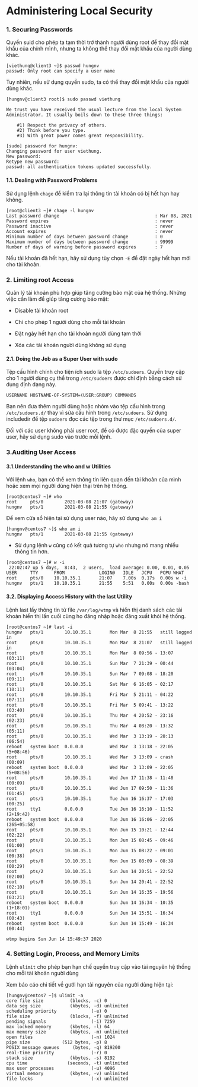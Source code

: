 # Administering Local Security

### 1. Securing Passwords

Quyền suid cho phép ta tạm thời trở thành người dùng root để thay đổi mật khẩu của chính mình, nhưng ta không thể thay đổi mật khẩu của người dùng khác. 

```
[viethung@client3 ~]$ passwd hungnv
passwd: Only root can specify a user name
```

Tuy nhiên, nếu sử dụng quyền sudo, ta có thể thay đổi mật khẩu của người dùng khác. 

```
[hungnv@client3 root]$ sudo passwd viethung

We trust you have received the usual lecture from the local System
Administrator. It usually boils down to these three things:

    #1) Respect the privacy of others.
    #2) Think before you type.
    #3) With great power comes great responsibility.

[sudo] password for hungnv:
Changing password for user viethung.
New password:
Retype new password:
passwd: all authentication tokens updated successfully.
```

#### 1.1. Dealing with Password Problems

Sử dụng lệnh `chage` để kiểm tra lại thông tin tài khoản có bị hết hạn hay không. 

```
[root@client3 ~]# chage -l hungnv
Last password change                                    : Mar 08, 2021
Password expires                                        : never
Password inactive                                       : never
Account expires                                         : never
Minimum number of days between password change          : 0
Maximum number of days between password change          : 99999
Number of days of warning before password expires       : 7
```

Nếu tài khoản đã hết hạn, hãy sử dụng tùy chọn `-E` để đặt ngày hết hạn mới cho tài khoản. 

### 2. Limiting root Access

Quản lý tài khoản phù hợp giúp tăng cường bảo mật của hệ thống. Những việc cần làm để giúp tăng cường bảo mật: 

- Disable tài khoản root

- Chỉ cho phép 1 người dùng cho mỗi tài khoản

- Đặt ngày hết hạn cho tài khoản người dùng tạm thời

- Xóa các tài khoản người dùng không sử dụng

#### 2.1. Doing the Job as a Super User with sudo

Tệp cấu hình chính cho tiện ích sudo là tệp `/etc/sudoers`. Quyền truy cập cho 1 người dùng cụ thể trong `/etc/sudoers` được chỉ định bằng cách sử dụng định dạng này. 

```
USERNAME HOSTNAME-OF-SYSTEM=(USER:GROUP) COMMANDS
```
Bạn nên đưa thêm người dùng hoặc nhóm vào tệp cấu hình trong `/etc/sudoers.d/` thay vì sửa cấu hình trong `/etc/sudoers`. 
Sử dụng includedir để tệp `sudoers` đọc các tệp trong thư mục `/etc/sudoers.d/`. 

Đối với các user không phải user root, để có được đặc quyền của super user, hãy sử dụng sudo vào trước mỗi lệnh. 

### 3.Auditing User Access

#### 3.1.Understanding the who and w Utilities

Với lệnh `who`, bạn có thể xem thông tin liên quan đến tài khoản của mình hoặc xem mọi người dùng hiện thại trên hệ thống. 

```
[root@centos7 ~]# who
root     pts/0        2021-03-08 21:07 (gateway)
hungnv   pts/1        2021-03-08 21:55 (gateway)
```

Để xem cửa sổ hiện tại sử dụng user nào, hãy sử dụng `who am i`

```
[hungnv@centos7 ~]$ who am i
hungnv   pts/1        2021-03-08 21:55 (gateway)
```

- Sử dụng lệnh `w` cũng có kết quả tương tự `who` nhưng nó mang nhiều thông tin hơn. 

```
[root@centos7 ~]# w -i
 22:02:47 up 5 days,  8:43,  2 users,  load average: 0.00, 0.01, 0.05
USER     TTY      FROM             LOGIN@   IDLE   JCPU   PCPU WHAT
root     pts/0    10.10.35.1       21:07    7.00s  0.17s  0.00s w -i
hungnv   pts/1    10.10.35.1       21:55    5:51   0.00s  0.00s -bash
```

#### 3.2. Displaying Access History with the last Utility

Lệnh last lấy thông tin từ file `/var/log/wtmp` và hiển thị danh sách các tài khoản hiển thị lần cuối cùng họ đăng nhập hoặc đăng xuất khỏi hệ thống.

```
[root@centos7 ~]# last -i
hungnv   pts/1        10.10.35.1       Mon Mar  8 21:55   still logged in
root     pts/0        10.10.35.1       Mon Mar  8 21:07   still logged in
root     pts/0        10.10.35.1       Mon Mar  8 09:56 - 13:07  (03:11)
root     pts/0        10.10.35.1       Sun Mar  7 21:39 - 00:44  (03:04)
root     pts/0        10.10.35.1       Sun Mar  7 09:08 - 18:20  (09:11)
root     pts/0        10.10.35.1       Sat Mar  6 16:05 - 02:17  (10:11)
root     pts/0        10.10.35.1       Fri Mar  5 21:11 - 04:22  (07:11)
root     pts/0        10.10.35.1       Fri Mar  5 09:41 - 13:22  (03:40)
root     pts/0        10.10.35.1       Thu Mar  4 20:52 - 23:16  (02:23)
root     pts/0        10.10.35.1       Thu Mar  4 08:20 - 13:32  (05:11)
root     pts/0        10.10.35.1       Wed Mar  3 13:19 - 20:13  (06:54)
reboot   system boot  0.0.0.0          Wed Mar  3 13:18 - 22:05 (5+08:46)
root     pts/0        10.10.35.1       Wed Mar  3 13:09 - crash  (00:09)
reboot   system boot  0.0.0.0          Wed Mar  3 13:09 - 22:05 (5+08:56)
root     pts/0        10.10.35.1       Wed Jun 17 11:38 - 11:48  (00:09)
root     pts/0        10.10.35.1       Wed Jun 17 09:50 - 11:36  (01:45)
root     pts/1        10.10.35.1       Tue Jun 16 16:37 - 17:03  (00:25)
root     tty1         0.0.0.0          Tue Jun 16 16:10 - 11:52 (2+19:42)
reboot   system boot  0.0.0.0          Tue Jun 16 16:06 - 22:05 (265+05:58)
root     pts/0        10.10.35.1       Mon Jun 15 10:21 - 12:44  (02:22)
root     pts/0        10.10.35.1       Mon Jun 15 08:45 - 09:46  (01:00)
root     pts/1        10.10.35.1       Mon Jun 15 08:22 - 09:01  (00:38)
root     pts/0        10.10.35.1       Mon Jun 15 08:09 - 08:39  (00:29)
root     pts/2        10.10.35.1       Sun Jun 14 20:51 - 22:52  (02:00)
root     pts/0        10.10.35.1       Sun Jun 14 20:41 - 22:52  (02:10)
root     pts/0        10.10.35.1       Sun Jun 14 16:35 - 19:56  (03:21)
reboot   system boot  0.0.0.0          Sun Jun 14 16:34 - 10:35 (1+18:01)
root     tty1         0.0.0.0          Sun Jun 14 15:51 - 16:34  (00:43)
reboot   system boot  0.0.0.0          Sun Jun 14 15:49 - 16:34  (00:44)

wtmp begins Sun Jun 14 15:49:37 2020
```

### 4. Setting Login, Process, and Memory Limits

Lệnh `ulimit` cho phép bạn hạn chế quyền truy cập vào tài nguyên hệ thống cho mỗi tài khoản người dùng

Xem báo cáo chi tiết về gưới hạn tài nguyên của người dùng hiện tại: 

```
[hungnv@centos7 ~]$ ulimit -a
core file size          (blocks, -c) 0
data seg size           (kbytes, -d) unlimited
scheduling priority             (-e) 0
file size               (blocks, -f) unlimited
pending signals                 (-i) 7259
max locked memory       (kbytes, -l) 64
max memory size         (kbytes, -m) unlimited
open files                      (-n) 1024
pipe size            (512 bytes, -p) 8
POSIX message queues     (bytes, -q) 819200
real-time priority              (-r) 0
stack size              (kbytes, -s) 8192
cpu time               (seconds, -t) unlimited
max user processes              (-u) 4096
virtual memory          (kbytes, -v) unlimited
file locks                      (-x) unlimited
```















